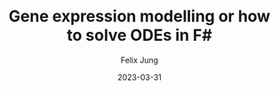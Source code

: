 ---
title: "Gene expression modelling or how to solve ODEs in F#"
author: Felix Jung
author_link: https://github.com/fejung
category: advanced
date: 2023-03-31
summary: An introduction to the libary FsODE explained on a simple genregulation model.
---